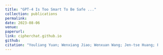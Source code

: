 ```yaml
---
title: "GPT-4 Is Too Smart To Be Safe ..."
collection: publications
permalink: 
date: 2023-08-06
venue: 
paperurl: 
link: cipherchat.github.io
github: 
citation: "Youliang Yuan; Wenxiang Jiao; Wenxuan Wang; Jen-tse Huang; Pinjia He*; Shuming Shi; Zhaopeng Tu. <br><i>arxiv</i>"
---
```

